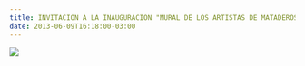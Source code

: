 ```yaml
---
title: INVITACION A LA INAUGURACION "MURAL DE LOS ARTISTAS DE MATADEROS" 
date: 2013-06-09T16:18:00-03:00
---
```


[![](https://blogger.googleusercontent.com/img/b/R29vZ2xl/AVvXsEilstNuzIgMBLHXcFhNBl2d24J5UR8p4IA8DvMfPuI3IWe9jOrGbWPpc3hdPn83Evyuk9Ru8bQqYTxP538GJXqRIViFQRB-Qhw13q-tsIMyDV-dDPq2_pPK-y51s2VfuYNq9IxMm-Efuw6s/s1600/Invitacion+dia+de+la+tradicion.jpg)](https://blogger.googleusercontent.com/img/b/R29vZ2xl/AVvXsEilstNuzIgMBLHXcFhNBl2d24J5UR8p4IA8DvMfPuI3IWe9jOrGbWPpc3hdPn83Evyuk9Ru8bQqYTxP538GJXqRIViFQRB-Qhw13q-tsIMyDV-dDPq2_pPK-y51s2VfuYNq9IxMm-Efuw6s/s1600/Invitacion+dia+de+la+tradicion.jpg)